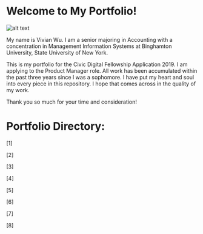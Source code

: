 # Welcome to My Portfolio! 

![alt text](https://www.mememaker.net/meme/welcome-in-the-team/)

My name is Vivian Wu. I am a senior majoring in Accounting with a concentration in Management Information Systems at Binghamton University, State University of New York. 

This is my portfolio for the Civic Digital Fellowship Application 2019. I am applying to the Product Manager role. All work has been accumulated within the past three years since I was a sophomore. I have put my heart and soul into every piece in this repository. I hope that comes across in the quality of my work. 

Thank you so much for your time and consideration!

# Portfolio Directory:

[1] 

[2]

[3]

[4]

[5]

[6]

[7]

[8]
